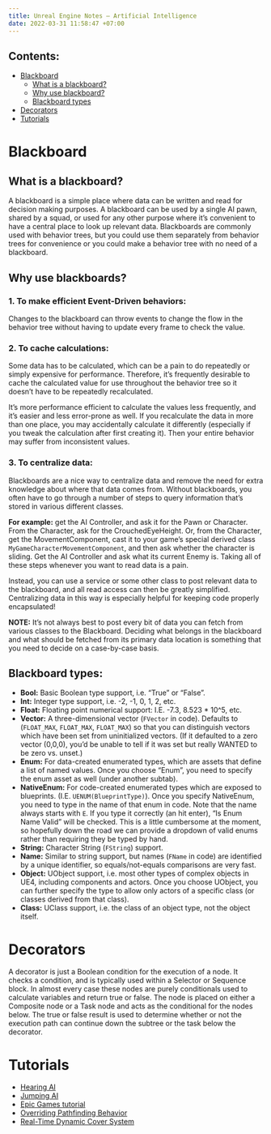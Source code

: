 ```yaml
---
title: Unreal Engine Notes — Artificial Intelligence
date: 2022-03-31 11:58:47 +07:00
---
```


## Contents:
* [Blackboard](#blackboard)
	* [What is a blackboard?](#why-is-a-blackboard)
	* [Why use blackboard?](#why-use-blackboards)
	* [Blackboard types](#blackboard-types)
* [Decorators](#decorators)
* [Tutorials](#tutorials)

# Blackboard
## What is a blackboard?
A blackboard is a simple place where data can be written and read for decision making purposes. A blackboard can be used by a single AI pawn, shared by a squad, or used for any other purpose where it’s convenient to have a central place to look up relevant data. Blackboards are commonly used with behavior trees, but you could use them separately from behavior trees for convenience or you could make a behavior tree with no need of a blackboard.

## Why use blackboards?
### 1. To make efficient Event-Driven behaviors:
Changes to the blackboard can throw events to change the flow in the behavior tree without having to update every frame to check the value.

### 2. To cache calculations:
Some data has to be calculated, which can be a pain to do repeatedly or simply expensive for performance. Therefore, it’s frequently desirable to cache the calculated value for use throughout the behavior tree so it doesn’t have to be repeatedly recalculated.

It’s more performance efficient to calculate the values less frequently, and it’s easier and less error-prone as well. If you recalculate the data in more than one place, you may accidentally calculate it differently (especially if you tweak the calculation after first creating it). Then your entire behavior may suffer from inconsistent values.

### 3. To centralize data:
Blackboards are a nice way to centralize data and remove the need for extra knowledge about where that data comes from. Without blackboards, you often have to go through a number of steps to query information that’s stored in various different classes.

**For example:** get the AI Controller, and ask it for the Pawn or Character. From the Character, ask for the CrouchedEyeHeight. Or, from the Character, get the MovementComponent, cast it to your game’s special derived class `MyGameCharacterMovementComponent`, and then ask whether the character is sliding. Get the AI Controller and ask what its current Enemy is. Taking all of these steps whenever you want to read data is a pain.

Instead, you can use a service or some other class to post relevant data to the blackboard, and all read access can then be greatly simplified. Centralizing data in this way is especially helpful for keeping code properly encapsulated!

**NOTE:** It’s not always best to post every bit of data you can fetch from various classes to the Blackboard. Deciding what belongs in the blackboard and what should be fetched from its primary data location is something that you need to decide on a case-by-case basis. 

## Blackboard types:
- **Bool:** Basic Boolean type support, i.e. “True” or “False”.
- **Int:** Integer type support, i.e. -2, -1, 0, 1, 2, etc.
- **Float:** Floating point numerical support: I.E. -7.3, 8.523 * 10^5, etc.
- **Vector:** A three-dimensional vector (`FVector` in code). Defaults to (`FLOAT_MAX`, `FLOAT_MAX`, `FLOAT_MAX`) so that you can distinguish vectors which have been set from uninitialized vectors. (If it defaulted to a zero vector (0,0,0), you’d be unable to tell if it was set but really WANTED to be zero vs. unset.)
- **Enum:** For data-created enumerated types, which are assets that define a list of named values. Once you choose “Enum”, you need to specify the enum asset as well (under another subtab).
- **NativeEnum:** For code-created enumerated types which are exposed to blueprints. (I.E. `UENUM(BlueprintType)`). Once you specify NativeEnum, you need to type in the name of that enum in code. Note that the name always starts with `E`. If you type it correctly (an hit enter), “Is Enum Name Valid” will be checked. This is a little cumbersome at the moment, so hopefully down the road we can provide a dropdown of valid enums rather than requiring they be typed by hand.
- **String:** Character String (`FString`) support.
- **Name:** Similar to string support, but names (`FName` in code) are identified by a unique identifier, so equals/not-equals comparisons are very fast.
- **Object:** UObject support, i.e. most other types of complex objects in UE4, including components and actors. Once you choose UObject, you can further specify the type to allow only actors of a specific class (or classes derived from that class).
- **Class:** UClass support, i.e. the class of an object type, not the object itself.

# Decorators
A decorator is just a Boolean condition for the execution of a node. It checks a condition, and is typically used within a Selector or Sequence block. In almost every case these nodes are purely conditionals used to calculate variables and return true or false. The node is placed on either a Composite node or a Task node and acts as the conditional for the nodes below. The true or false result is used to determine whether or not the execution path can continue down the subtree or the task below the decorator.

# Tutorials
- [Hearing AI](https://www.orfeasel.com/implement-ai-hearing-using-c/)
- [Jumping AI](https://www.orfeasel.com/implement-ai-hearing-using-c/)
- [Epic Games tutorial](https://www.youtube.com/watch?v=iY1jnFvHgbE&ab_channel=UnrealEngine)
- [Overriding Pathfinding Behavior](https://unrealingens.wordpress.com/2018/05/02/overriding-default-ue4-pathfinding-behavior-through-recastnavmesh/)
- [Real-Time Dynamic Cover System](https://www.freecodecamp.org/news/real-time-dynamic-cover-system-in-unreal-engine-4-eddb554eaefb/)
